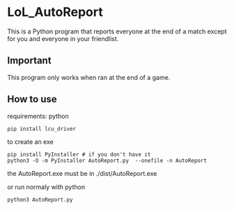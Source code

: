 # LoL_AutoReport
This is a Python program that reports everyone at the end of a match except for you and everyone in your friendlist. 

## Important
This program only works when ran at the end of a game.

## How to use
requirements: python
```
pip install lcu_driver
```
to create an exe
```
pip install PyInstaller # if you don't have it
python3 -O -m PyInstaller AutoReport.py  --onefile -n AutoReport
``` 
the AutoReport.exe must be in ./dist/AutoReport.exe

or run normaly with python
```
python3 AutoReport.py
```
